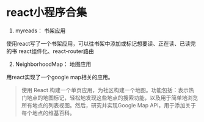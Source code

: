 # react小程序合集

1. myreads： 书架应用

使用react写了一个书架应用，可以往书架中添加或标记想要读、正在读、已读完的书
react组件化、react-router路由

2. NeighborhoodMap： 地图应用

用react实现了一个google map相关的应用。

>使用 React 构建一个单页应用，为社区构建一个地图。功能包括：表示热门地点的地图标记，轻松地发现这些地点的搜索功能，以及用于简单地浏览所有地点的列表视图。然后，研究并实现Google Map API，用于添加关于每个地点的维基百科。
